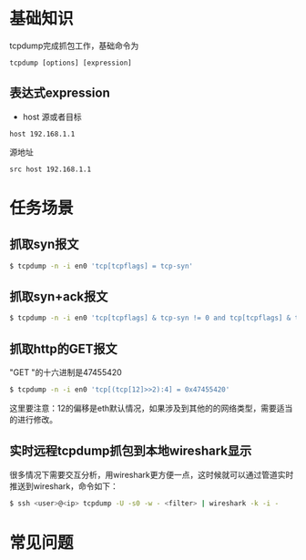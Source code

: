 # 基础知识
tcpdump完成抓包工作，基础命令为
```text
tcpdump [options] [expression]
```

## 表达式expression
* host
源或者目标
```
host 192.168.1.1
```

源地址
```
src host 192.168.1.1
```



# 任务场景


## 抓取syn报文
```bash
$ tcpdump -n -i en0 'tcp[tcpflags] = tcp-syn'
```

## 抓取syn+ack报文
```bash
$ tcpdump -n -i en0 'tcp[tcpflags] & tcp-syn != 0 and tcp[tcpflags] & tcp-ack != 0'
```

## 抓取http的GET报文
"GET "的十六进制是47455420
```bash
$ tcpdump -n -i en0 'tcp[(tcp[12]>>2):4] = 0x47455420'
```
这里要注意：12的偏移是eth默认情况，如果涉及到其他的的网络类型，需要适当的进行修改。

## 实时远程tcpdump抓包到本地wireshark显示
很多情况下需要交互分析，用wireshark更方便一点，这时候就可以通过管道实时推送到wireshark，命令如下：
```bash
$ ssh <user>@<ip> tcpdump -U -s0 -w - <filter> | wireshark -k -i -
```



# 常见问题
